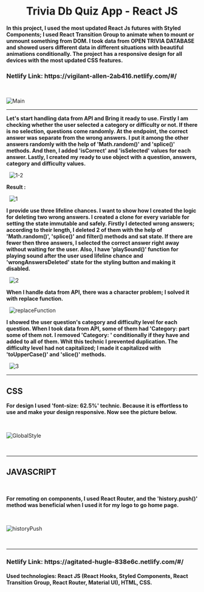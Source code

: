 <h1 style='text-align:center;'> Trivia Db Quiz App - React JS </h1>

<strong> In this project, I used the most updated React Js futures with Styled Components; I used React Transition Group to animate when to mount or unmount something from DOM. I took data from OPEN TRIVIA DATABASE and showed users different data in different situations with beautiful animations conditionally. The project has a responsive design for all devices with the most updated CSS features. </strong>

<h3>Netlify Link: https://vigilant-allen-2ab416.netlify.com/#/</h3>
&nbsp;

![Main](https://user-images.githubusercontent.com/57728302/76013725-6a789d80-5ee6-11ea-8988-a2a2267d1a04.gif)

<hr>

<strong> Let's start handling data from API and Bring it ready to use. Firstly I am checking whether the user selected a category or difficulty or not. If there is no selection, questions come randomly. At the endpoint, the correct answer was separate from the wrong answers. I put it among the other answers randomly with the help of 'Math.random()' and 'splice()' methods. And then, I added 'isCorrect' and 'isSelected' values for each answer. Lastly, I created my ready to use object with a question, answers, category and difficulty values.</strong>

&nbsp;
![1-2](https://user-images.githubusercontent.com/57728302/76015245-f12e7a00-5ee8-11ea-9565-442a59a815c9.JPG)
&nbsp;

<strong> Result : </strong>

&nbsp;
![1](https://user-images.githubusercontent.com/57728302/76015623-6d28c200-5ee9-11ea-98c0-32b948c7c801.png)
&nbsp;

<strong> I provide use three lifeline chances. I want to show how I created the logic for deleting two wrong answers. I created a clone for every variable for setting the state immutable and safely. Firstly I detected wrong answers; according to their length, I deleted 2 of them with the help of 'Math.random()', 'splice()' and filter() methods and sat state. If there are fewer then three answers, I selected the correct answer right away without waiting for the user. Also, I have 'playSound()' function for playing sound after the user used lifeline chance and 'wrongAnswersDeleted' state for the styling button and making it disabled. </strong>

&nbsp;
![2](https://user-images.githubusercontent.com/57728302/76016635-318ef780-5eeb-11ea-8e51-bdb6ba2da472.JPG)
&nbsp;

<strong> When I handle data from API, there was a character problem; I solved it with replace function.</strong>

&nbsp;
![replaceFunction](https://user-images.githubusercontent.com/57728302/76017572-d231e700-5eec-11ea-9554-b45210256156.JPG)
&nbsp;

<strong> I showed the user question's category and difficulty level for each question. When I took data from API, some of them had 'Category: part some of them not. I removed 'Category: ' conditionally if they have and added to all of them. Whit this technic I prevented duplication. The difficulty level had not capitalized; I made it capitalized with 'toUpperCase()' and 'slice()' methods.</strong>

&nbsp;
![3](https://user-images.githubusercontent.com/57728302/76018550-399c6680-5eee-11ea-9b73-b36cdc1f1d3b.JPG)
&nbsp;

<hr>

<h2>CSS</h2>

<strong> For design I used 'font-size: 62.5%' technic. Because it is effortless to use and make your design responsive. Now see the picture below. </strong>

&nbsp;

![GlobalStyle](https://user-images.githubusercontent.com/57728302/75311710-adbb7800-5825-11ea-9d40-920450b366b6.JPG)

&nbsp;





<hr>

<h2>JAVASCRIPT</h2>

&nbsp;


<strong> For remoting on components, I used React Router, and the 'history.push()' method was beneficial when I used it for my logo to go home page. </strong>

&nbsp;

![historyPush](https://user-images.githubusercontent.com/57728302/75321447-cedc9280-583e-11ea-878f-3993d5e358ea.JPG)

&nbsp;

<hr>

<h3>Netlify Link: https://agitated-hugle-838e6c.netlify.com/#/</h3>
<h4><strong>Used technologies: </strong> React JS (React Hooks, Styled Components, React Transition Group, React Router, Material UI), HTML, CSS.  </h4>




